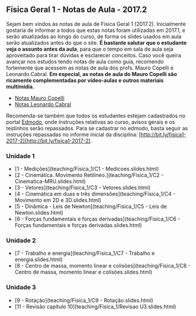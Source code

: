 ## Física Geral 1 - Notas de Aula - 2017.2

Sejam bem vindos às notas de aula de Física Geral 1 (2017.2). Inicialmente gostaria de informar
a todos que estas notas foram utilizadas em 2017.1, e serão atualizadas ao longo do curso, de forma os slides usados em aula serão atualizados antes do que o site. **É bastante salutar que o estudante veja o assunto antes da aula**,
para que o tempo em sala de aula seja aproveitado para tirar dúvidas e esclarecer conceitos. Caso
você queira avançar nos estudos tendo notas de aula como guia, recomendo fortemente que acessem as notas de aula
dos profs. Mauro Copelli e Leonardo Cabral. **Em especial, as notas de aula do Mauro Copelli são ricamente complementadas por video-aulas e outros materiais multimídia.**

- [Notas Mauro Copelli](https://sites.google.com/site/fisica1maurocopelli/)
- [Notas Leonardo Cabral](https://sites.google.com/site/fisica120152dfufpe/)

Recomenda-se também que todos os estudantes estejam cadastrados no portal [Edmodo](http://www.edmodo.com),
onde instruções relativas ao curso, avisos gerais e os testinhos serão repassados. Para se cadastrar no edmodo, basta
seguir as instruções repassadas no informe inicial da disciplina: [http://bit.ly/fisica1-2017-2](http://bit.ly/fisica1-2017-2).

### Unidade 1

- [1 - Medições](teaching/Fisica_1/C1 - Medicoes.slides.html)
- [2 - Cinemática. Movimento Retilíneo.](teaching/Fisica_1/C2 - Cinematica-MRU.slides.html)
- [3 - Vetores](teaching/Fisica_1/C3 - Vetores.slides.html)
- [4 - Cinemática em duas e três dimensões](teaching/Fisica_1/C4 - Movimento em 2D e 3D.slides.html)
- [5 - Dinâmica - Leis de Newton](teaching/Fisica_1/C5 - Leis de Newton.slides.html)
- [6 - Forças fundamentais e forças derivadas](teaching/Fisica_1/C6 - Forças fundamentais e forças derivadas.slides.html)

### Unidade 2

- [7 - Trabalho e energia](teaching/Fisica_1/C7 - Trabalho e energia.slides.html)
- [8 - Centro de massa, momento linear e colisões](teaching/Fisica_1/C8 - Centro de massa, momento linear e colisões.slides.html)

### Unidade 3

- [9 - Rotação](teaching/Fisica_1/C9 - Rotação.slides.html)
- [11 - Revisão capítulo 10](teaching/Fisica_1/Revisao U3.slides.html)

<!--
### Slides da unidade 3
- [10 - Torque e momento angular](teaching/Fisica_1/.html)
-->

